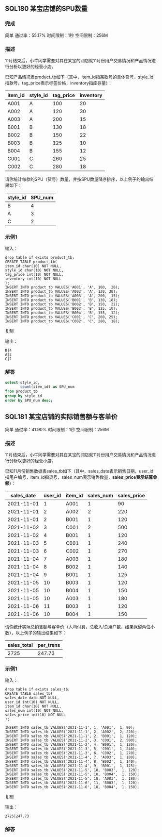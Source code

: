 ## **SQL180** **某宝店铺的SPU数量**

### 完成

简单 通过率：55.17% 时间限制：1秒 空间限制：256M

### 描述

11月结束后，小牛同学需要对其在某宝的网店就11月份用户交易情况和产品情况进行分析以更好的经营小店。

已知产品情况表product_tb如下（其中，item_id指某款号的具体货号，style_id指款号，tag_price表示标签价格，inventory指库存量）：

| item_id | style_id | tag_price | inventory |
| ------- | -------- | --------- | --------- |
| A001    | A        | 100       | 20        |
| A002    | A        | 120       | 30        |
| A003    | A        | 200       | 15        |
| B001    | B        | 130       | 18        |
| B002    | B        | 150       | 22        |
| B003    | B        | 125       | 10        |
| B004    | B        | 155       | 12        |
| C001    | C        | 260       | 25        |
| C002    | C        | 280       | 18        |

请你统计每款的SPU（货号）数量，并按SPU数量降序排序，以上例子的输出结果如下：

| style_id | SPU_num |
| -------- | ------- |
| B        | 4       |
| A        | 3       |
| C        | 2       |

### 示例1

输入：

```
drop table if exists product_tb;
CREATE TABLE product_tb(
item_id char(10) NOT NULL,
style_id char(10) NOT NULL,   
tag_price int(10) NOT NULL,
inventory int(10) NOT NULL
);
INSERT INTO product_tb VALUES('A001', 'A', 100,  20);
INSERT INTO product_tb VALUES('A002', 'A', 120, 30);
INSERT INTO product_tb VALUES('A003', 'A', 200,  15);
INSERT INTO product_tb VALUES('B001', 'B', 130, 18);
INSERT INTO product_tb VALUES('B002', 'B', 150,  22);
INSERT INTO product_tb VALUES('B003', 'B', 125, 10);
INSERT INTO product_tb VALUES('B004', 'B', 155,  12);
INSERT INTO product_tb VALUES('C001', 'C', 260, 25);
INSERT INTO product_tb VALUES('C002', 'C', 280,  18);
```

复制

输出：

```
B|4
A|3
C|2
```

### 解答

```sql
select style_id,
       count(item_id) as SPU_num
from product_tb
group by style_id
order by SPU_num desc;
```

## **SQL181** **某宝店铺的实际销售额与客单价**

简单 通过率：41.90% 时间限制：1秒 空间限制：256M

### 描述

11月结束后，小牛同学需要对其在某宝的网店就11月份用户交易情况和产品情况进行分析以更好的经营小店。

已知11月份销售数据表sales_tb如下（其中，sales_date表示销售日期，user_id指用户编号，item_id指货号，sales_num表示销售数量，**sales_price表示结算金额**）：

| sales_date | user_id | item_id | sales_num | sales_price |
| ---------- | ------- | ------- | --------- | ----------- |
| 2021-11-01 | 1       | A001    | 1         | 90          |
| 2021-11-01 | 2       | A002    | 2         | 220         |
| 2021-11-01 | 2       | B001    | 1         | 120         |
| 2021-11-02 | 3       | C001    | 2         | 500         |
| 2021-11-02 | 4       | B001    | 1         | 120         |
| 2021-11-03 | 5       | C001    | 1         | 240         |
| 2021-11-03 | 6       | C002    | 1         | 270         |
| 2021-11-04 | 7       | A003    | 1         | 180         |
| 2021-11-04 | 8       | B002    | 1         | 140         |
| 2021-11-04 | 9       | B001    | 1         | 125         |
| 2021-11-05 | 10      | B003    | 1         | 120         |
| 2021-11-05 | 10      | B004    | 1         | 150         |
| 2021-11-05 | 10      | A003    | 1         | 180         |
| 2021-11-06 | 11      | B003    | 1         | 120         |
| 2021-11-06 | 10      | B004    | 1         | 150         |

请你统计实际总销售额与客单价（人均付费，总收入/总用户数，结果保留两位小数），以上例子的输出结果如下：

| sales_total | per_trans |
| ----------- | --------- |
| 2725        | 247.73    |

### 示例1

输入：

```
drop table if exists sales_tb;
CREATE TABLE sales_tb(
sales_date date NOT NULL,
user_id int(10) NOT NULL,
item_id char(10) NOT NULL,
sales_num int(10) NOT NULL,
sales_price int(10) NOT NULL
);

INSERT INTO sales_tb VALUES('2021-11-1', 1, 'A001',  1, 90);
INSERT INTO sales_tb VALUES('2021-11-1', 2, 'A002',  2, 220);
INSERT INTO sales_tb VALUES('2021-11-1', 2, 'B001',  1, 120);
INSERT INTO sales_tb VALUES('2021-11-2', 3, 'C001',  2, 500);
INSERT INTO sales_tb VALUES('2021-11-2', 4, 'B001',  1, 120);
INSERT INTO sales_tb VALUES('2021-11-3', 5, 'C001',  1, 240);
INSERT INTO sales_tb VALUES('2021-11-3', 6, 'C002',  1, 270);
INSERT INTO sales_tb VALUES('2021-11-4', 7, 'A003',  1, 180);
INSERT INTO sales_tb VALUES('2021-11-4', 8, 'B002',  1, 140);
INSERT INTO sales_tb VALUES('2021-11-4', 9, 'B001',  1, 125);
INSERT INTO sales_tb VALUES('2021-11-5', 10, 'B003',  1, 120);
INSERT INTO sales_tb VALUES('2021-11-5', 10, 'B004',  1, 150);
INSERT INTO sales_tb VALUES('2021-11-5', 10, 'A003',  1, 180);
INSERT INTO sales_tb VALUES('2021-11-6', 11, 'B003',  1, 120);
INSERT INTO sales_tb VALUES('2021-11-6', 10, 'B004',  1, 150);
```

复制

输出：

```
2725|247.73
```

### 解答

```sql
```

